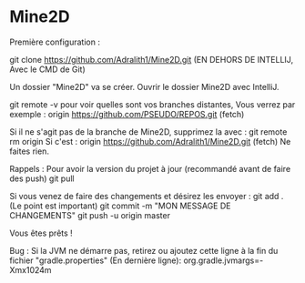 # Mine2D

Première configuration :

git clone https://github.com/Adralith1/Mine2D.git
(EN DEHORS DE INTELLIJ, Avec le CMD de Git)

Un dossier "Mine2D" va se créer.
Ouvrir le dossier Mine2D avec IntelliJ.

git remote -v pour voir quelles sont vos branches distantes,
Vous verrez par exemple :
origin  https://github.com/PSEUDO/REPOS.git (fetch)

Si il ne s'agit pas de la branche de Mine2D, supprimez la avec :
git remote rm origin
Si c'est :
origin  https://github.com/Adralith1/Mine2D.git (fetch)
Ne faites rien.

Rappels :
Pour avoir la version du projet à jour (recommandé avant de faire des push)
git pull

Si vous venez de faire des changements et désirez les envoyer :
git add .      (Le point est important)
git commit -m "MON MESSAGE DE CHANGEMENTS"
git push -u origin master

Vous êtes prêts !

Bug :
Si la JVM ne démarre pas, retirez ou ajoutez cette ligne à la fin du
fichier "gradle.properties" (En dernière ligne):
org.gradle.jvmargs=-Xmx1024m

